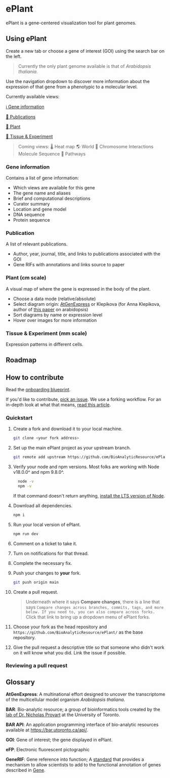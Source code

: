 # ePlant
ePlant is a gene-centered visualization tool for plant genomes.

## Using ePlant
Create a new tab or choose a gene of interest (GOI) using the search bar on the left. 
> Currently the only plant genome available is that of _Arabidopsis thaliania_. 

Use the navigation dropdown to discover more information about the expression of that gene from a phenotypic to a molecular level.

Currently available views:

  [ℹ️ Gene information]()

  [📑 Publications ]()

  [🌱 Plant]()

  [🔬 Tissue & Experiment]()

 > Coming views:
  🌡️ Heat map
  🌎 World
  🧬 Chromosome 
  Interactions 
  Molecule
  Sequence 
🔄 Pathways 

### Gene information
Contains a list of gene information:
- Which views are available for this gene
- The gene name and aliases
- Brief and computational descriptions
- Curator summary
- Location and gene model
- DNA sequence
- Protein sequence

### Publication
A list of relevant publications.
- Author, year, journal, title, and links to publications associated with the GOI
- Gene RIFs with annotations and links source to paper

### Plant (cm scale)
A visual map of where the gene is expressed in the body of the plant.
  - Choose a data mode (relative/absolute)
  - Select diagram origin: [AtGenExpress](https://www.arabidopsis.org/portals/expression/microarray/ATGenExpress.jsp) or Klepikova (for Anna Klepikova, author of [this paper](https://pubmed.ncbi.nlm.nih.gov/27549386/) on arabidopsis)
  - Sort diagrams by name or expression level
  - Hover over images for more information

### Tissue & Experiment (mm scale)
Expression patterns in different cells.
 
<!-- 
### Heat map
Based on experiments done by the lab, the striated bars show [when?where?] a given gene is expressed.
Yellow: weak, red: strong

### World (km scale)
Gene extression infomration plotted on a map.
You can overlay climate information (precipitation, historical max temp, historical min temp).


### Chromosome (micro-meter, sub-micrometer)
Localization of the gene on the chromosomes. Can see local genes as well

### Interaction level
 Protein-protein and protein-DNA interactions for a given gene and geen product.

### Molecule (nano meter) 
Protein sequence

### Sequence viewer
JBrowser instance from Araport

### Navigation
See the relations of the gene to other plant genes. -->

## Roadmap

## How to contribute
Read the [onboarding blueprint](https://github.com/BioAnalyticResource/ePlant/issues/29).

If you'd like to contribute, [pick an issue](https://github.com/BioAnalyticResource/ePlant/issues). We use a forking workflow. For an in-depth look at what that means, [read this article](https://www.atlassian.com/git/tutorials/comparing-workflows/forking-workflow).

### Quickstart
1. Create a fork and download it to your local machine.
    ```bash
    git clone <your fork address>
    ```
1. Set up the main ePlant project as your upstream branch.
    ```bash
    git remote add upstream https://github.com/BioAnalyticResource/ePlant
    ```
1. Verify your node and npm versions. Most folks are working with Node v18.0.0^ and npm 9.8.0^.
    ```bash
      node -v
      npm -v
    ```
    If that command doesn't return anything, [install the LTS version of Node](https://nodejs.org/en/download).

1. Download all dependencies.
    ```bash
    npm i
    ```
1. Run your local version of ePlant.
    ```bash
    npm run dev
    ```
1. Comment on a ticket to take it.
1. Turn on notifications for that thread.
1. Complete the necessary fix.
1. Push your changes to **your** fork.
    ```bash
    git push origin main
    ```
1. Create a pull request. 
    > Underneath where it says **Compare changes**, there is a line that says 
      > `Compare changes across branches, commits, tags, and more below. If you need to, you can also compare across forks.`
    Click that link to bring up a dropdown menu of ePlant forks. 
1. Choose your fork as the head repository and `https://github.com/BioAnalyticResource/ePlant/` as the base repository.
1. Give the pull request a descriptive title so that someone who didn't work on it will know what you did. Link the issue if possible.

### Reviewing a pull request




## Glossary

**AtGenExpress**: A multinational effort designed to uncover the transcriptome of the multicellular model organism _Arabidopsis thaliana_. 

**BAR**: Bio-analytic resource; a group of bioinformatics tools created by the [lab of Dr. Nicholas Provart](http://provart.csb.utoronto.ca/the-lab/) at the University of Toronto.

**BAR API**: An application programming interface of bio-analytic resources available at https://bar.utoronto.ca/api/. 

**GOI**: Gene of interest; the gene displayed in ePlant.

**eFP**: Electronic fluorescent pictographic

**GeneRIF**: Gene reference into function; A [standard](https://www.ncbi.nlm.nih.gov/gene/about-generif) that provides a mechanism to allow scientists to add to the functional annotation of genes described in [Gene](https://www.ncbi.nlm.nih.gov/gene).
